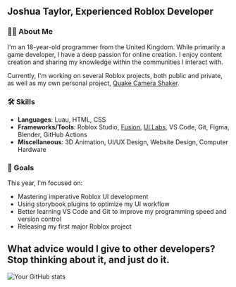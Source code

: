 ## Joshua Taylor, Experienced Roblox Developer
### 🧑‍💻 About Me
I'm an 18-year-old programmer from the United Kingdom. While primarily a game developer, I have a deep passion for online creation. I enjoy content creation and sharing my knowledge within the communities I interact with.

Currently, I'm working on several Roblox projects, both public and private, as well as my own personal project, [Quake Camera Shaker](https://github.com/TaylorsRus/quake-camera-shaker).
### 🛠 Skills
- **Languages**: Luau, HTML, CSS
- **Frameworks/Tools**: Roblox Studio, [Fusion](https://github.com/dphfox/Fusion), [UI Labs](https://github.com/PepeElToro41/ui-labs), VS Code, Git, Figma, Blender, GitHub Actions
- **Miscellaneous**: 3D Animation, UI/UX Design, Website Design, Computer Hardware


### 🎯 Goals
This year, I'm focused on:
- Mastering imperative Roblox UI development
- Using storybook plugins to optimize my UI workflow
- Better learning VS Code and Git to improve my programming speed and version control
- Releasing my first major Roblox project

What advice would I give to other developers? **Stop thinking about it, and just do it.**
---
![Your GitHub stats](https://github-readme-stats.vercel.app/api?username=TaylorsRus&show_icons=true&theme=tokyonight)
